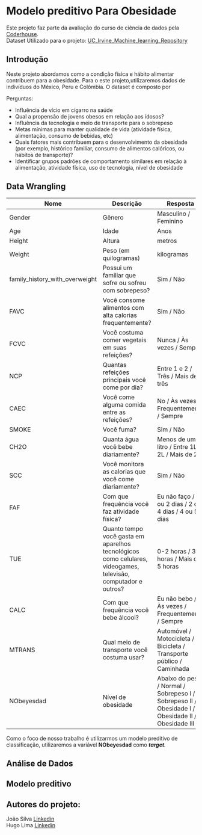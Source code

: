 # Modelo preditivo Para Obesidade
Este projeto faz parte da avaliação do curso de ciência de dados pela [Coderhouse](https://www.coderhouse.com/br/?pipe_source=google&pipe_medium=cpc&pipe_campaign=9&gad_source=1&gclid=Cj0KCQjwudexBhDKARIsAI-GWYUYzg8dR_WtLGYV_p8_UJTmY69zBdhG3IXT4KzinPfZG7pkEXDvs8gaAhWfEALw_wcB).<br/>
Dataset Utilizado para o projeto: [UC_Irvine_Machine_learning_Repository](https://archive.ics.uci.edu/dataset/544/estimation+of+obesity+levels+based+on+eating+habits+and+physical+condition)

## Introdução

Neste projeto abordamos como a condição física e hábito alimentar contribuem para a obesidade. Para o este projeto,utilizaremos dados de indivíduos do México, Peru e Colômbia. O dataset é composto por 


Perguntas: 
- Influência de vício em cigarro na saúde
- Qual a propensão de jovens obesos em relação aos idosos?
- Influência da tecnologia e meio de transporte para o sobrepeso 
- Metas mínimas para manter qualidade de vida (atividade física, alimentação, consumo de bebidas, etc)
- Quais fatores mais contribuem para o desenvolvimento da obesidade (por exemplo, histórico familiar, consumo de alimentos calóricos, ou hábitos de transporte)?
- Identificar grupos padrões de comportamento similares em relação à alimentação, atividade física, uso de tecnologia, nível de obesidade 



## Data Wrangling

| Nome | Descrição |Resposta | Tipo |
| --- | --- | --- | --- |
Gender | Gênero | Masculino / Feminino |object
Age | Idade | Anos |float
Height | Altura  | metros |float64
Weight | Peso (em quilogramas) | kilogramas |float64
family_history_with_overweight | Possui um familiar que sofre ou sofreu com sobrepeso? | Sim / Não | object
FAVC | Você consome alimentos com alta calorias frequentemente? | Sim / Não| object
FCVC | Você costuma comer vegetais em suas refeições? | Nunca / Às vezes / Sempre | float
NCP | Quantas refeições principais você come por dia? | Entre 1 e 2 /  Três / Mais de três | float
CAEC | Você come alguma comida entre as refeições? | No / Às vezes / Frequentemente / Sempre | object
SMOKE | Você fuma? | Sim / Não | object
CH2O | Quanta água você bebe diariamente? | Menos de um litro / Entre 1L e 2L / Mais de 2L | float
SCC | Você monitora as calorias que você come diariamente? | Sim / Não | object 
FAF | Com que frequência você faz atividade física? | Eu não faço / 1 ou 2 dias / 2 ou 4 dias / 4 ou 5 dias | float
TUE |Quanto tempo você gasta em aparelhos tecnológicos como celulares, videogames, televisão, computador e outros? | 0-2 horas / 3-5 horas / Mais de 5 horas | float
CALC | Com que frequência você bebe álcool? | Eu não bebo / Às vezes / Frequentemente / Sempre | object
MTRANS | Qual meio de transporte você costuma usar? | Automóvel / Motocicleta / Bicicleta / Transporte público / Caminhada | object
NObeyesdad | Nível de obesidade | Abaixo do peso / Normal / Sobrepeso  I / Sobrepeso II / Obesidade I / Obesidade II / Obesidade III | object

Como o foco de nosso trabalho é utilizarmos um modelo preditivo de classificação, utilizaremos a variável **NObeyesdad** como ***target**.*

## Análise de Dados



## Modelo preditivo




## Autores do projeto:

João Silva [Linkedin](https://www.linkedin.com/in/joaonatadasilva)<br/>
Hugo Lima [Linkedin](https://www.linkedin.com/in/hugorodrigueslima/)

